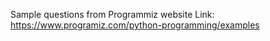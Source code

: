 Sample questions from Programmiz website
Link: https://www.programiz.com/python-programming/examples
